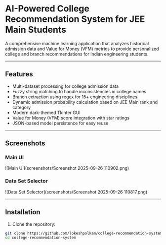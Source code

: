 # AI-Powered College Recommendation System for JEE Main Students

A comprehensive machine learning application that analyzes historical admission data and Value for Money (VFM) metrics to provide personalized college and branch recommendations for Indian engineering students.

---

## Features

- Multi-dataset processing for college admission data  
- Fuzzy string matching to handle inconsistencies in college names  
- Branch extraction using regex for 15+ engineering disciplines  
- Dynamic admission probability calculation based on JEE Main rank and category  
- Modern dark-themed Tkinter GUI  
- Value for Money (VFM) score integration with star ratings  
- JSON-based model persistence for easy reuse  

---


## Screenshots

### Main UI
![Main UI](screenshots/Screenshot 2025-09-26 110902.png)

### Data Set Selector
![Data Set Selector](screenshots/Screenshot 2025-09-26 110817.png)


---

## Installation

1. Clone the repository:
```bash
git clone https://github.com/lokeshpolkam/college-recommendation-system.git
cd college-recommendation-system
